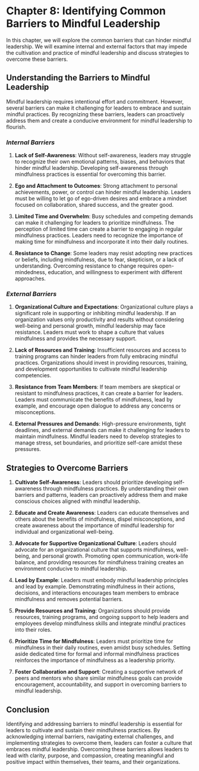 Chapter 8: Identifying Common Barriers to Mindful Leadership
============================================================

In this chapter, we will explore the common barriers that can hinder mindful leadership. We will examine internal and external factors that may impede the cultivation and practice of mindful leadership and discuss strategies to overcome these barriers.

**Understanding the Barriers to Mindful Leadership**
----------------------------------------------------

Mindful leadership requires intentional effort and commitment. However, several barriers can make it challenging for leaders to embrace and sustain mindful practices. By recognizing these barriers, leaders can proactively address them and create a conducive environment for mindful leadership to flourish.

### *Internal Barriers*

1. **Lack of Self-Awareness**: Without self-awareness, leaders may struggle to recognize their own emotional patterns, biases, and behaviors that hinder mindful leadership. Developing self-awareness through mindfulness practices is essential for overcoming this barrier.

2. **Ego and Attachment to Outcomes**: Strong attachment to personal achievements, power, or control can hinder mindful leadership. Leaders must be willing to let go of ego-driven desires and embrace a mindset focused on collaboration, shared success, and the greater good.

3. **Limited Time and Overwhelm**: Busy schedules and competing demands can make it challenging for leaders to prioritize mindfulness. The perception of limited time can create a barrier to engaging in regular mindfulness practices. Leaders need to recognize the importance of making time for mindfulness and incorporate it into their daily routines.

4. **Resistance to Change**: Some leaders may resist adopting new practices or beliefs, including mindfulness, due to fear, skepticism, or a lack of understanding. Overcoming resistance to change requires open-mindedness, education, and willingness to experiment with different approaches.

### *External Barriers*

1. **Organizational Culture and Expectations**: Organizational culture plays a significant role in supporting or inhibiting mindful leadership. If an organization values only productivity and results without considering well-being and personal growth, mindful leadership may face resistance. Leaders must work to shape a culture that values mindfulness and provides the necessary support.

2. **Lack of Resources and Training**: Insufficient resources and access to training programs can hinder leaders from fully embracing mindful practices. Organizations should invest in providing resources, training, and development opportunities to cultivate mindful leadership competencies.

3. **Resistance from Team Members**: If team members are skeptical or resistant to mindfulness practices, it can create a barrier for leaders. Leaders must communicate the benefits of mindfulness, lead by example, and encourage open dialogue to address any concerns or misconceptions.

4. **External Pressures and Demands**: High-pressure environments, tight deadlines, and external demands can make it challenging for leaders to maintain mindfulness. Mindful leaders need to develop strategies to manage stress, set boundaries, and prioritize self-care amidst these pressures.

**Strategies to Overcome Barriers**
-----------------------------------

1. **Cultivate Self-Awareness**: Leaders should prioritize developing self-awareness through mindfulness practices. By understanding their own barriers and patterns, leaders can proactively address them and make conscious choices aligned with mindful leadership.

2. **Educate and Create Awareness**: Leaders can educate themselves and others about the benefits of mindfulness, dispel misconceptions, and create awareness about the importance of mindful leadership for individual and organizational well-being.

3. **Advocate for Supportive Organizational Culture**: Leaders should advocate for an organizational culture that supports mindfulness, well-being, and personal growth. Promoting open communication, work-life balance, and providing resources for mindfulness training creates an environment conducive to mindful leadership.

4. **Lead by Example**: Leaders must embody mindful leadership principles and lead by example. Demonstrating mindfulness in their actions, decisions, and interactions encourages team members to embrace mindfulness and removes potential barriers.

5. **Provide Resources and Training**: Organizations should provide resources, training programs, and ongoing support to help leaders and employees develop mindfulness skills and integrate mindful practices into their roles.

6. **Prioritize Time for Mindfulness**: Leaders must prioritize time for mindfulness in their daily routines, even amidst busy schedules. Setting aside dedicated time for formal and informal mindfulness practices reinforces the importance of mindfulness as a leadership priority.

7. **Foster Collaboration and Support**: Creating a supportive network of peers and mentors who share similar mindfulness goals can provide encouragement, accountability, and support in overcoming barriers to mindful leadership.

**Conclusion**
--------------

Identifying and addressing barriers to mindful leadership is essential for leaders to cultivate and sustain their mindfulness practices. By acknowledging internal barriers, navigating external challenges, and implementing strategies to overcome them, leaders can foster a culture that embraces mindful leadership. Overcoming these barriers allows leaders to lead with clarity, purpose, and compassion, creating meaningful and positive impact within themselves, their teams, and their organizations.
